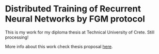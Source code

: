 # Distributed Training of Recurrent Neural Networks by FGM protocol

This is my work for my diploma thesis at Technical University of Crete. Still processing!

More info about this work check thesis proposal [here](misc/tex/proposal.pdf).
